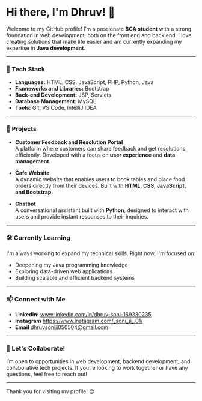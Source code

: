 # Hi there, I'm Dhruv! 👋

Welcome to my GitHub profile! I’m a passionate **BCA student** with a strong foundation in web development, both on the front end and back end. I love creating solutions that make life easier and am currently expanding my expertise in **Java development**.

---

### 🔧 Tech Stack

- **Languages:** HTML, CSS, JavaScript, PHP, Python, Java
- **Frameworks and Libraries:** Bootstrap
- **Back-end Development:** JSP, Servlets
- **Database Management:** MySQL
- **Tools:** Git, VS Code, IntelliJ IDEA

---

### 🌟 Projects

- **Customer Feedback and Resolution Portal**  
   A platform where customers can share feedback and get resolutions efficiently. Developed with a focus on **user experience** and **data management**.

- **Cafe Website**  
   A dynamic website that enables users to book tables and place food orders directly from their devices. Built with **HTML, CSS, JavaScript, and Bootstrap**.

- **Chatbot**  
   A conversational assistant built with **Python**, designed to interact with users and provide instant responses to their inquiries.

---

### 🛠 Currently Learning

I'm always working to expand my technical skills. Right now, I'm focused on:
- Deepening my Java programming knowledge
- Exploring data-driven web applications
- Building scalable and efficient backend systems

---

### 📫 Connect with Me

- **LinkedIn:** www.linkedin.com/in/dhruv-soni-169330235
- **Instagram** https://www.instagram.com/_soni_ji_.01/
- **Email** dhruvsoniji050504@gmail.com


---

### 🚀 Let's Collaborate!

I’m open to opportunities in web development, backend development, and collaborative tech projects. If you’re looking to work together or have any questions, feel free to reach out!

---

Thank you for visiting my profile! 😊

<!---
Soniji5504/Soniji5504 is a ✨ special ✨ repository because its `README.md` (this file) appears on your GitHub profile.
You can click the Preview link to take a look at your changes.
--->

